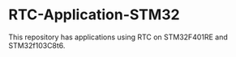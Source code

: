 # RTC-Application-STM32
This repository has applications using RTC on STM32F401RE and STM32f103C8t6.
